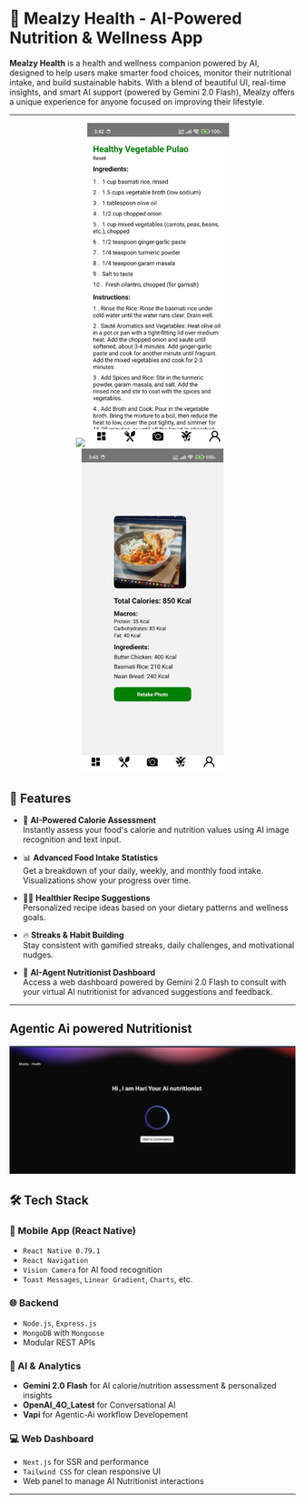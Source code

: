 # 🥗 Mealzy Health - AI-Powered Nutrition & Wellness App

**Mealzy Health** is a health and wellness companion powered by AI, designed to help users make smarter food choices, monitor their nutritional intake, and build sustainable habits. With a blend of beautiful UI, real-time insights, and smart AI support (powered by Gemini 2.0 Flash), Mealzy offers a unique experience for anyone focused on improving their lifestyle.

---

<div  align="center" >
  <img src="./ScreenShots/demo.gif"  width="250" >
  <img src="./ScreenShots/receipe.jpg"  width="250" >
  <img src="./ScreenShots/Calories.jpg"  width="250" >
</div>



## 🚀 Features

- 🧠 **AI-Powered Calorie Assessment**  
  Instantly assess your food's calorie and nutrition values using AI image recognition and text input.

- 📊 **Advanced Food Intake Statistics**  
  Get a breakdown of your daily, weekly, and monthly food intake. Visualizations show your progress over time.

- 🧑‍🍳 **Healthier Recipe Suggestions**  
  Personalized recipe ideas based on your dietary patterns and wellness goals.

- 🔥 **Streaks & Habit Building**  
  Stay consistent with gamified streaks, daily challenges, and motivational nudges.

- 🧬 **AI-Agent Nutritionist Dashboard**  
  Access a web dashboard powered by Gemini 2.0 Flash to consult with your virtual AI nutritionist for advanced suggestions and feedback.

---

## Agentic Ai powered Nutritionist

<img  src="./ScreenShots/aiAgent.png" />






## 🛠 Tech Stack

### 📱 Mobile App (React Native)
- `React Native 0.79.1`
- `React Navigation`
- `Vision Camera` for AI food recognition
- `Toast Messages`, `Linear Gradient`, `Charts`, etc.

### 🌐 Backend
- `Node.js`, `Express.js`
- `MongoDB` with `Mongoose`
-  Modular REST APIs

### 🧠 AI & Analytics
- **Gemini 2.0 Flash** for AI calorie/nutrition assessment & personalized insights
-  **OpenAI_4O_Latest** for Conversational AI
- **Vapi** for Agentic-Ai workflow Developement

### 💻 Web Dashboard
- `Next.js` for SSR and performance
- `Tailwind CSS` for clean responsive UI
- Web panel to manage AI Nutritionist interactions

---